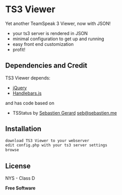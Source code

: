 TS3 Viewer
=========

Yet another TeamSpeak 3 Viewer, now with JSON!

  - your ts3 server is rendered in JSON
  - minimal configuration to get up and running
  - easy front end customization
  - profit!

Dependencies and Credit
-----------

TS3 Viewer depends:
* [jQuery]
* [Handlebars.js]

and has code based on 
* TSStatus by [Sebastien Gerard] <seb@sebastien.me>

Installation
--------------

```sh
download TS3 Viewer to your webserver
edit config.php with your ts3 server settings
browse
```

License
----

NYS - Class D

**Free Software**

[Sebastien Gerard]:http://tsstatus.sebastien.me
[Handlebars.js]:http://handlebarsjs.com
[jQuery]:http://jquery.com